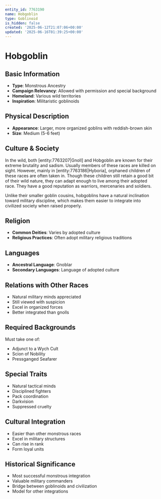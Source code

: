 ```yaml
---
entity_id: 7763190
name: Hobgoblin
type: Goblinoid
is_hidden: false
created: '2025-06-12T21:07:06+00:00'
updated: '2025-06-16T01:39:25+00:00'
---
```


# Hobgoblin

## Basic Information

- **Type**: Monstrous Ancestry
- **Campaign Relevancy**: Allowed with permission and special background
- **Homeland**: Various wild territories
- **Inspiration**: Militaristic goblinoids

## Physical Description

- **Appearance**: Larger, more organized goblins with reddish-brown skin
- **Size**: Medium (5-6 feet)

## Culture & Society

In the wild, both [entity:7763207|Gnoll] and Hobgoblin are known for their extreme brutality and sadism. Usually members of these races are killed on sight. However, mainly in [entity:7763186|Hyboria], orphaned children of these races are often taken in. Though these children still retain a good bit of their wild nature, they can adapt enough to live among their adopted race. They have a good reputation as warriors, mercenaries and soldiers.

Unlike their smaller goblin cousins, hobgoblins have a natural inclination toward military discipline, which makes them easier to integrate into civilized society when raised properly.

## Religion

- **Common Deities**: Varies by adopted culture
- **Religious Practices**: Often adopt military religious traditions

## Languages

- **Ancestral Language**: Gnoblar
- **Secondary Languages**: Language of adopted culture

## Relations with Other Races

- Natural military minds appreciated
- Still viewed with suspicion
- Excel in organized forces
- Better integrated than gnolls

## Required Backgrounds

Must take one of:

- Adjunct to a Wych Cult
- Scion of Nobility
- Pressganged Seafarer

## Special Traits

- Natural tactical minds
- Disciplined fighters
- Pack coordination
- Darkvision
- Suppressed cruelty

## Cultural Integration

- Easier than other monstrous races
- Excel in military structures
- Can rise in rank
- Form loyal units

## Historical Significance

- Most successful monstrous integration
- Valuable military commanders
- Bridge between goblinoids and civilization
- Model for other integrations